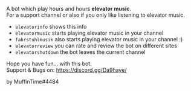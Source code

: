 A bot which play hours and hours **elevator music**.\
For a support channel or also if you only like listening to elevator music.

 - `elevatorinfo` shows this info
 - `elevatormusic` starts playing elevator music in your channel
 - `fahrstuhlmusik` also starts playing elevator music in your channel :)
 - `elevatorreview` you can rate and review the bot on different sites
 - `elevatorshutdown` the bot leaves the current channel

Hope you have fun... with this bot.\
Support & Bugs on: <https://discord.gg/Da9haye/>

by MuffinTime#4484